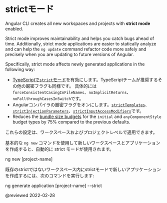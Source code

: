 # strictモード

Angular CLI creates all new workspaces and projects with **strict mode** enabled.

Strict mode improves maintainability and helps you catch bugs ahead of time.
Additionally, strict mode applications are easier to statically analyze and can help the `ng update` command refactor code more safely and precisely when you are updating to future versions of Angular.

Specifically, strict mode affects newly generated applications in the following way:

*   [TypeScriptで`strict`モード](https://www.typescriptlang.org/tsconfig#strict)を有効にします。TypeScriptチームが推奨するその他の厳密フラグも同様です。
    具体的には`forceConsistentCasingInFileNames`、`noImplicitReturns`、`noFallthroughCasesInSwitch`です。
*   Angularコンパイラの厳密フラグをオンにします。[`strictTemplates`](guide/angular-compiler-options#stricttemplates)、[`strictInjectionParameters`](guide/angular-compiler-options#strictinjectionparameters)、[`strictInputAccessModifiers`](guide/template-typecheck#troubleshooting-template-errors)です。
*   Reduces the [bundle size budgets](guide/build#configuring-size-budgets) for the `initial` and `anyComponentStyle` budget types by 75% compared to the previous defaults.

これらの設定は、ワークスペースおよびプロジェクトレベルで適用できます。

基本的な `ng new` コマンドを使用して新しいワークスペースとアプリケーションを作成すると、自動的に strict モードが使用されます。

<code-example format="shell" language="shell">

ng new [project-name]

</code-example>

既存のstrictではないワークスペース内にstrictモードで新しいアプリケーションを作成するには、次のコマンドを実行します:

<code-example format="shell" language="shell">

ng generate application [project-name] --strict

</code-example>

<!-- links -->

<!-- external links -->

<!-- end links -->

@reviewed 2022-02-28
